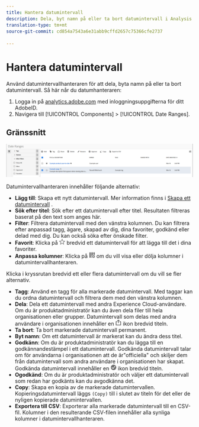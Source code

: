 ```yaml
---
title: Hantera datumintervall
description: Dela, byt namn på eller ta bort datumintervall i Analysis Workspace.
translation-type: tm+mt
source-git-commit: cd854a7543a6e31abb9cffd2657c75366cfe2737

---
```



# Hantera datumintervall

Använd datumintervallhanteraren för att dela, byta namn på eller ta bort datumintervall. Så här når du datumhanteraren:

1. Logga in på [analytics.adobe.com](https://analytics.adobe.com) med inloggningsuppgifterna för ditt AdobeID.
1. Navigera till [!UICONTROL Components] > [!UICONTROL Date Ranges].

## Gränssnitt

![UI](../assets/date-range-ui.png)

Datumintervallhanteraren innehåller följande alternativ:

* **Lägg till**: Skapa ett nytt datumintervall. Mer information finns i [Skapa ett datumintervall](create.md) .
* **Sök efter titel**: Sök efter ett datumintervall efter titel. Resultaten filtreras baserat på den text som anges här.
* **Filter**: Filtrera datumintervall med den vänstra kolumnen. Du kan filtrera efter anpassad tagg, ägare, skapad av dig, dina favoriter, godkänd eller delad med dig. Du kan också söka efter önskade filter.
* **Favorit**: Klicka på ![stjärnikonen](../assets/star.png) bredvid ett datumintervall för att lägga till det i dina favoriter.
* **Anpassa kolumner**: Klicka på ![kolumnikonen](../assets/columns.png) om du vill visa eller dölja kolumner i datumintervallhanteraren.

Klicka i kryssrutan bredvid ett eller flera datumintervall om du vill se fler alternativ.

* **Tagg**: Använd en tagg för alla markerade datumintervall. Med taggar kan du ordna datumintervall och filtrera dem med den vänstra kolumnen.
* **Dela**: Dela ett datumintervall med andra Experience Cloud-användare. Om du är produktadministratör kan du även dela filer till hela organisationen eller grupper. Datumintervall som delas med andra användare i organisationen innehåller en ![delad](../assets/shared.png) ikon bredvid titeln.
* **Ta bort**: Ta bort markerade datumintervall permanent.
* **Byt namn**: Om ett datumintervall är markerat kan du ändra dess titel.
* **Godkänn**: Om du är produktadministratör kan du lägga till en godkännandestämpel i ett datumintervall. Godkända datumintervall talar om för användarna i organisationen att de är&quot;officiella&quot; och skiljer dem från datumintervall som andra användare i organisationen har skapat. Godkända datumintervall innehåller en ![godkänd](../assets/approved.png) ikon bredvid titeln.
* **Ogodkänd**: Om du är produktadministratör och väljer ett datumintervall som redan har godkänts kan du avgodkänna det.
* **Copy**: Skapa en kopia av de markerade datumintervallen. Kopieringsdatumintervall läggs `(Copy)` till i slutet av titeln för det eller de nyligen kopierade datumintervallen.
* **Exportera till CSV**: Exporterar alla markerade datumintervall till en CSV-fil. Kolumner i den resulterande CSV-filen innehåller alla synliga kolumner i datumintervallhanteraren.
